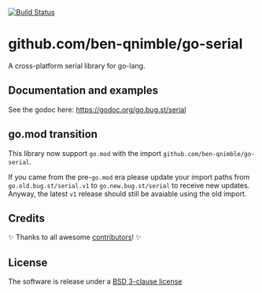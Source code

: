 [![Build Status](https://github.com/bugst/go-serial/workflows/test/badge.svg)](https://github.com/bugst/go-serial/actions?workflow=test)

# github.com/ben-qnimble/go-serial

A cross-platform serial library for go-lang.

## Documentation and examples

See the godoc here: https://godoc.org/go.bug.st/serial

## go.mod transition

This library now support `go.mod` with the import `github.com/ben-qnimble/go-serial`.

If you came from the pre-`go.mod` era please update your import paths from `go.old.bug.st/serial.v1` to `go.new.bug.st/serial` to receive new updates. Anyway, the latest `v1` release should still be avaiable using the old import.

## Credits

:sparkles: Thanks to all awesome [contributors]! :sparkles:

## License

The software is release under a [BSD 3-clause license]

[contributors]: https://github.com/bugst/go-serial/graphs/contributors
[BSD 3-clause license]: https://github.com/bugst/go-serial/blob/master/LICENSE

